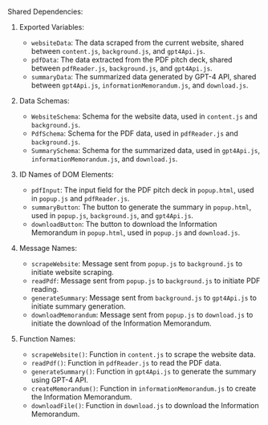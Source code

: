 Shared Dependencies:

1. Exported Variables:
   - `websiteData`: The data scraped from the current website, shared between `content.js`, `background.js`, and `gpt4Api.js`.
   - `pdfData`: The data extracted from the PDF pitch deck, shared between `pdfReader.js`, `background.js`, and `gpt4Api.js`.
   - `summaryData`: The summarized data generated by GPT-4 API, shared between `gpt4Api.js`, `informationMemorandum.js`, and `download.js`.

2. Data Schemas:
   - `WebsiteSchema`: Schema for the website data, used in `content.js` and `background.js`.
   - `PdfSchema`: Schema for the PDF data, used in `pdfReader.js` and `background.js`.
   - `SummarySchema`: Schema for the summarized data, used in `gpt4Api.js`, `informationMemorandum.js`, and `download.js`.

3. ID Names of DOM Elements:
   - `pdfInput`: The input field for the PDF pitch deck in `popup.html`, used in `popup.js` and `pdfReader.js`.
   - `summaryButton`: The button to generate the summary in `popup.html`, used in `popup.js`, `background.js`, and `gpt4Api.js`.
   - `downloadButton`: The button to download the Information Memorandum in `popup.html`, used in `popup.js` and `download.js`.

4. Message Names:
   - `scrapeWebsite`: Message sent from `popup.js` to `background.js` to initiate website scraping.
   - `readPdf`: Message sent from `popup.js` to `background.js` to initiate PDF reading.
   - `generateSummary`: Message sent from `background.js` to `gpt4Api.js` to initiate summary generation.
   - `downloadMemorandum`: Message sent from `popup.js` to `download.js` to initiate the download of the Information Memorandum.

5. Function Names:
   - `scrapeWebsite()`: Function in `content.js` to scrape the website data.
   - `readPdf()`: Function in `pdfReader.js` to read the PDF data.
   - `generateSummary()`: Function in `gpt4Api.js` to generate the summary using GPT-4 API.
   - `createMemorandum()`: Function in `informationMemorandum.js` to create the Information Memorandum.
   - `downloadFile()`: Function in `download.js` to download the Information Memorandum.